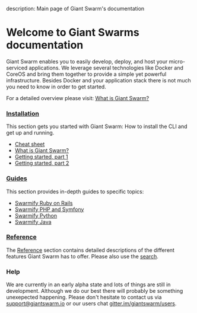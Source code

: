description: Main page of Giant Swarm's documentation

# Welcome to Giant Swarms documentation

Giant Swarm enables you to easily develop, deploy, and host your micro-serviced applications. We leverage several technologies like Docker and CoreOS and bring them together to provide a simple yet powerful infrastructure. Besides Docker and your application stack there is not much you need to know in order to get started.

For a detailed overview please visit: [What is Giant Swarm?](./installation/whatisgiantswarm.md)

### <i class="fa fa-cogs"></i> [Installation](installation/cheatsheet.md)
This section gets you started with Giant Swarm: How to install the CLI and get up and running.

 * [Cheat sheet](./installation/cheatsheet.md)
 * [What is Giant Swarm?](./installation/whatisgiantswarm.md)
 * [Getting started, part 1](./installation/gettingstarted.md)
 * [Getting started, part 2](./installation/gettingstarted2.md)

### <i class="fa fa-road"></i> [Guides](guides/ruby_on_rails.md) 
This section provides in-depth guides to specific topics:
 
 * [Swarmify Ruby on Rails](./guides/ruby_on_rails.md)
 * [Swarmify PHP and Symfony](./guides/symfony.md)
 * [Swarmify Python](./guides/python.md)
 * [Swarmify Java](./guides/java.md)

### <i class="fa fa-book"></i> [Reference](reference/)
The [Reference](reference/) section contains detailed descriptions of the different features Giant Swarm has to offer. Please also use the [search](search/). 

### <i class="fa  fa-question-circle"></i> Help

We are currently in an early alpha state and lots of things are still in development. Although we do our best there will probably be something unexepected happening. Please don't hesitate to contact us via [support@giantswarm.io](mailto:support@giantswarm.io) or our users chat [gitter.im/giantswarm/users](https://gitter.im/giantswarm/users).
